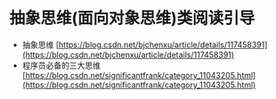 # 抽象思维(面向对象思维)类阅读引导
- 抽象思维 [https://blog.csdn.net/bjchenxu/article/details/117458391](https://blog.csdn.net/bjchenxu/article/details/117458391)
- 程序员必备的三大思维 [https://blog.csdn.net/significantfrank/category_11043205.html](https://blog.csdn.net/significantfrank/category_11043205.html)